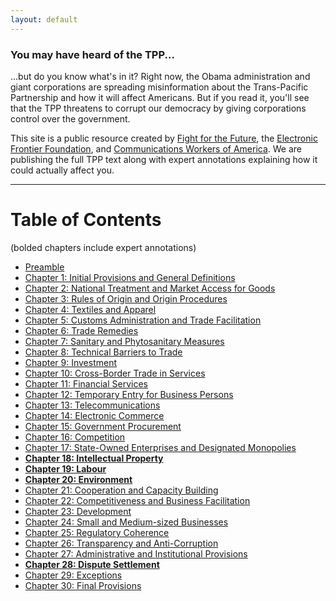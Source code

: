 ```yaml
---
layout: default
---
```


### **You may have heard of the TPP...**

...but do you know
what's in it? Right now, the Obama administration and giant corporations are
spreading misinformation about the Trans-Pacific Partnership and
how it will affect Americans. But if you read it,
you'll see that the TPP threatens to corrupt our democracy by giving
corporations control over the government.

This site is a public resource created by
[Fight for the Future](https://www.fightforthefuture.org), the
[Electronic Frontier Foundation](https://www.eff.org), and
[Communications Workers of America](http://www.cwa-union.org/). We are
publishing the full TPP text along with expert annotations explaining
how it could actually affect you.

---------

# **Table of Contents**

(bolded chapters include expert annotations)

* [Preamble](preamble.html)
* [Chapter 1: Initial Provisions and General Definitions](ch01.html)
* [Chapter 2: National Treatment and Market Access for Goods](ch02.html)
* [Chapter 3: Rules of Origin and Origin Procedures](ch03.html)
* [Chapter 4: Textiles and Apparel](ch04.html)
* [Chapter 5: Customs Administration and Trade Facilitation](ch05.html)
* [Chapter 6: Trade Remedies](ch06.html)
* [Chapter 7: Sanitary and Phytosanitary Measures](ch07.html)
* [Chapter 8: Technical Barriers to Trade](ch08.html)
* [Chapter 9: Investment](ch09.html)
* [Chapter 10: Cross-Border Trade in Services](ch10.html)
* [Chapter 11: Financial Services](ch11.html)
* [Chapter 12: Temporary Entry for Business Persons](ch12.html)
* [Chapter 13: Telecommunications](ch13.html)
* [Chapter 14: Electronic Commerce](ch14.html)
* [Chapter 15: Government Procurement](ch15.html)
* [Chapter 16: Competition](ch16.html)
* [Chapter 17: State-Owned Enterprises and Designated Monopolies](ch17.html)
* **[Chapter 18: Intellectual Property](ch18.html)**
* **[Chapter 19: Labour](ch19.html)**
* **[Chapter 20: Environment](ch20.html)**
* [Chapter 21: Cooperation and Capacity Building](ch21.html)
* [Chapter 22: Competitiveness and Business Facilitation](ch22.html)
* [Chapter 23: Development](ch23.html)
* [Chapter 24: Small and Medium-sized Businesses](ch24.html)
* [Chapter 25: Regulatory Coherence](ch25.html)
* [Chapter 26: Transparency and Anti-Corruption](ch26.html)
* [Chapter 27: Administrative and Institutional Provisions](ch27.html)
* **[Chapter 28: Dispute Settlement](ch28.html)**
* [Chapter 29: Exceptions](ch29.html)
* [Chapter 30: Final Provisions](ch30.html)


